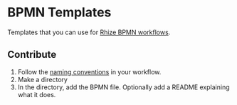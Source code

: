 # BPMN Templates

Templates that you can use for [Rhize BPMN workflows](https://docs.rhize.com).

## Contribute

1. Follow the [naming conventions](https://docs.rhize.com/how-to/bpmn/naming-conventions) in your workflow.
2. Make a directory
3. In the directory, add the BPMN file. Optionally add a README explaining what it does.
